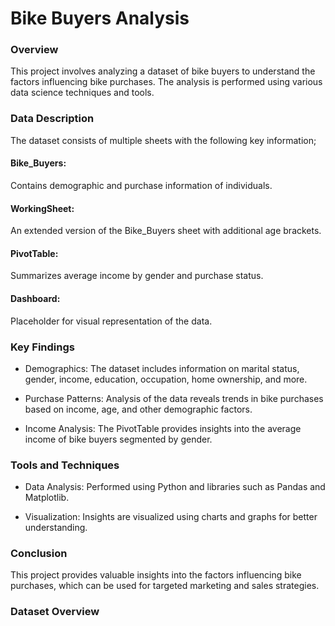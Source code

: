 # Bike Buyers Analysis

### Overview

This project involves analyzing a dataset of bike buyers to understand the factors influencing bike purchases. The analysis is performed using various data science techniques and tools.

### Data Description

The dataset consists of multiple sheets with the following key information;

#### Bike_Buyers:

Contains demographic and purchase information of individuals.

#### WorkingSheet: 

An extended version of the Bike_Buyers sheet with additional age brackets.

#### PivotTable: 

Summarizes average income by gender and purchase status.

#### Dashboard: 

Placeholder for visual representation of the data.

### Key Findings

- Demographics: The dataset includes information on marital status, gender, income, education, occupation, home ownership, and more.

- Purchase Patterns: Analysis of the data reveals trends in bike purchases based on income, age, and other demographic factors.

- Income Analysis: The PivotTable provides insights into the average income of bike buyers segmented by gender.

### Tools and Techniques

- Data Analysis: Performed using Python and libraries such as Pandas and Matplotlib.

- Visualization: Insights are visualized using charts and graphs for better understanding.

### Conclusion

This project provides valuable insights into the factors influencing bike purchases, which can be used for targeted marketing and sales strategies.

### Dataset Overview





 


